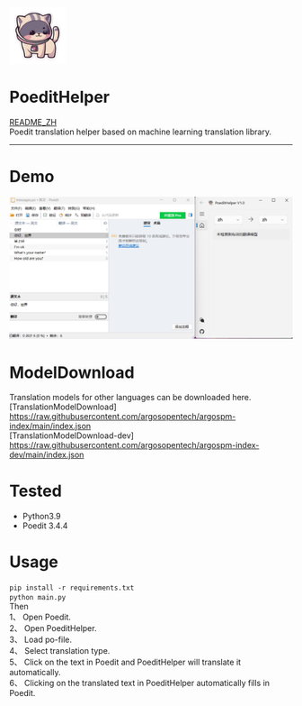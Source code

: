 <img src="app/res/logo.png" width=100 height=100 alt="LOGO"/>

# PoeditHelper
[README_ZH](README.md)  
Poedit translation helper based on machine learning translation library.  

----
# Demo
![Demo](app/res/PoeditHelper.gif)

# ModelDownload  
Translation models for other languages can be downloaded here.  
[TranslationModelDownload]  
https://raw.githubusercontent.com/argosopentech/argospm-index/main/index.json  
[TranslationModelDownload-dev]  
https://raw.githubusercontent.com/argosopentech/argospm-index-dev/main/index.json  

# Tested  
- Python3.9  
- Poedit 3.4.4  

# Usage  
`pip install -r requirements.txt`  
`python main.py`  
Then  
1、 Open Poedit.  
2、 Open PoeditHelper.  
3、 Load po-file.  
4、 Select translation type.  
5、 Click on the text in Poedit and PoeditHelper will translate it automatically.  
6、 Clicking on the translated text in PoeditHelper automatically fills in Poedit.  